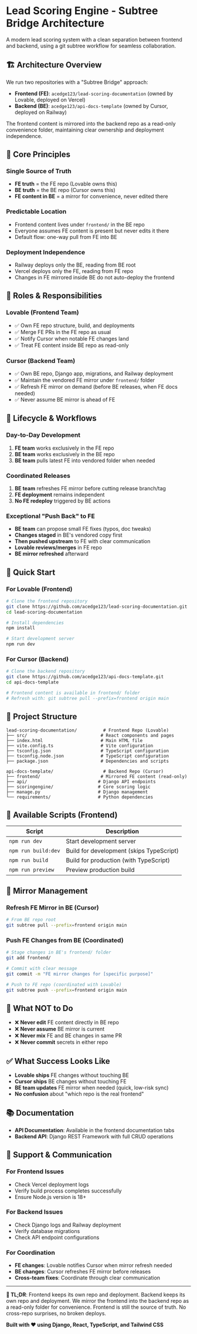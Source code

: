 # Lead Scoring Engine - Subtree Bridge Architecture

A modern lead scoring system with a clean separation between frontend and backend, using a git subtree workflow for seamless collaboration.

## 🏗️ Architecture Overview

We run two repositories with a "Subtree Bridge" approach:

- **Frontend (FE)**: `acedge123/lead-scoring-documentation` (owned by Lovable, deployed on Vercel)
- **Backend (BE)**: `acedge123/api-docs-template` (owned by Cursor, deployed on Railway)

The frontend content is mirrored into the backend repo as a read-only convenience folder, maintaining clear ownership and deployment independence.

## 🎯 Core Principles

### **Single Source of Truth**
- **FE truth** = the FE repo (Lovable owns this)
- **BE truth** = the BE repo (Cursor owns this)
- **FE content in BE** = a mirror for convenience, never edited there

### **Predictable Location**
- Frontend content lives under `frontend/` in the BE repo
- Everyone assumes FE content is present but never edits it there
- Default flow: one-way pull from FE into BE

### **Deployment Independence**
- Railway deploys only the BE, reading from BE root
- Vercel deploys only the FE, reading from FE repo
- Changes in FE mirrored inside BE do not auto-deploy the frontend

## 👥 Roles & Responsibilities

### **Lovable (Frontend Team)**
- ✅ Own FE repo structure, build, and deployments
- ✅ Merge FE PRs in the FE repo as usual
- ✅ Notify Cursor when notable FE changes land
- ✅ Treat FE content inside BE repo as read-only

### **Cursor (Backend Team)**
- ✅ Own BE repo, Django app, migrations, and Railway deployment
- ✅ Maintain the vendored FE mirror under `frontend/` folder
- ✅ Refresh FE mirror on demand (before BE releases, when FE docs needed)
- ✅ Never assume BE mirror is ahead of FE

## 🔄 Lifecycle & Workflows

### **Day-to-Day Development**
1. **FE team** works exclusively in the FE repo
2. **BE team** works exclusively in the BE repo
3. **BE team** pulls latest FE into vendored folder when needed

### **Coordinated Releases**
1. **BE team** refreshes FE mirror before cutting release branch/tag
2. **FE deployment** remains independent
3. **No FE redeploy** triggered by BE actions

### **Exceptional "Push Back" to FE**
- **BE team** can propose small FE fixes (typos, doc tweaks)
- **Changes staged** in BE's vendored copy first
- **Then pushed upstream** to FE with clear communication
- **Lovable reviews/merges** in FE repo
- **BE mirror refreshed** afterward

## 🚀 Quick Start

### **For Lovable (Frontend)**
```bash
# Clone the frontend repository
git clone https://github.com/acedge123/lead-scoring-documentation.git
cd lead-scoring-documentation

# Install dependencies
npm install

# Start development server
npm run dev
```

### **For Cursor (Backend)**
```bash
# Clone the backend repository
git clone https://github.com/acedge123/api-docs-template.git
cd api-docs-template

# Frontend content is available in frontend/ folder
# Refresh with: git subtree pull --prefix=frontend origin main
```

## 📁 Project Structure

```
lead-scoring-documentation/          # Frontend Repo (Lovable)
├── src/                            # React components and pages
├── index.html                      # Main HTML file
├── vite.config.ts                  # Vite configuration
├── tsconfig.json                   # TypeScript configuration
├── tsconfig.node.json              # TypeScript configuration
├── package.json                    # Dependencies and scripts

api-docs-template/                   # Backend Repo (Cursor)
├── frontend/                       # Mirrored FE content (read-only)
├── api/                           # Django API endpoints
├── scoringengine/                 # Core scoring logic
├── manage.py                      # Django management
└── requirements/                  # Python dependencies
```

## 🔧 Available Scripts (Frontend)

| Script | Description |
|--------|-------------|
| `npm run dev` | Start development server |
| `npm run build:dev` | Build for development (skips TypeScript) |
| `npm run build` | Build for production (with TypeScript) |
| `npm run preview` | Preview production build |



## 🔄 Mirror Management

### **Refresh FE Mirror in BE (Cursor)**
```bash
# From BE repo root
git subtree pull --prefix=frontend origin main
```

### **Push FE Changes from BE (Coordinated)**
```bash
# Stage changes in BE's frontend/ folder
git add frontend/

# Commit with clear message
git commit -m "FE mirror changes for [specific purpose]"

# Push to FE repo (coordinated with Lovable)
git subtree push --prefix=frontend origin main
```

## 🚫 What NOT to Do

- ❌ **Never edit** FE content directly in BE repo
- ❌ **Never assume** BE mirror is current
- ❌ **Never mix** FE and BE changes in same PR
- ❌ **Never commit** secrets in either repo

## ✅ What Success Looks Like

- **Lovable ships** FE changes without touching BE
- **Cursor ships** BE changes without touching FE
- **BE team updates** FE mirror when needed (quick, low-risk sync)
- **No confusion** about "which repo is the real frontend"

## 📚 Documentation

- **API Documentation**: Available in the frontend documentation tabs
- **Backend API**: Django REST Framework with full CRUD operations

## 🤝 Support & Communication

### **For Frontend Issues**
- Check Vercel deployment logs
- Verify build process completes successfully
- Ensure Node.js version is 18+

### **For Backend Issues**
- Check Django logs and Railway deployment
- Verify database migrations
- Check API endpoint configurations

### **For Coordination**
- **FE changes**: Lovable notifies Cursor when mirror refresh needed
- **BE changes**: Cursor refreshes FE mirror before releases
- **Cross-team fixes**: Coordinate through clear communication

---

**🎯 TL;DR**: Frontend keeps its own repo and deployment. Backend keeps its own repo and deployment. We mirror the frontend into the backend repo as a read-only folder for convenience. Frontend is still the source of truth. No cross-repo surprises, no broken deploys.

**Built with ❤️ using Django, React, TypeScript, and Tailwind CSS**

